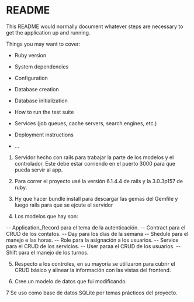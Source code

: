 # README

This README would normally document whatever steps are necessary to get the
application up and running.

Things you may want to cover:

-   Ruby version

-   System dependencies

-   Configuration

-   Database creation

-   Database initialization

-   How to run the test suite

-   Services (job queues, cache servers, search engines, etc.)

-   Deployment instructions

-   ...

1. Servidor hecho con rails para trabajar la parte de los modelos y el controlador. Este debe estar corriendo en el puerto 3000 para que pueda servir al app.

2. Para correr el proyecto usé la versión 6.1.4.4 de rails y la 3.0.3p157 de ruby.

3. Hy que hacer bundle install para descargar las gemas del Gemfile y luego rails para que se ejcute el servidor

4. Los modelos que hay son:

-- Application_Record para el tema de la autenticación.
-- Contract para el CRUD de los contatos.
-- Day para los días de la semana
-- Shedule para el manejo e las horas.
-- Role para la asignación a los usuarios.
-- Service para el CRUD de los servicios.
-- User paraa el CRUD de los usuarios.
-- Shift para el manejo de los turnos.

5. Respecto a los controles, en su mayoría se utilizaron para cubrir el CRUD básico y alinear la información con las vistas del frontend.

6. Cree un modelo de datos que fui modificando.

7 Se uso como base de datos SQLite por temas prácticos del proyecto.
